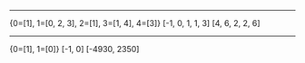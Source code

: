 **************************************************
{0=[1], 1=[0, 2, 3], 2=[1], 3=[1, 4], 4=[3]}
[-1, 0, 1, 1, 3]
[4, 6, 2, 2, 6]
**************************************************
{0=[1], 1=[0]}
[-1, 0]
[-4930, 2350]
​